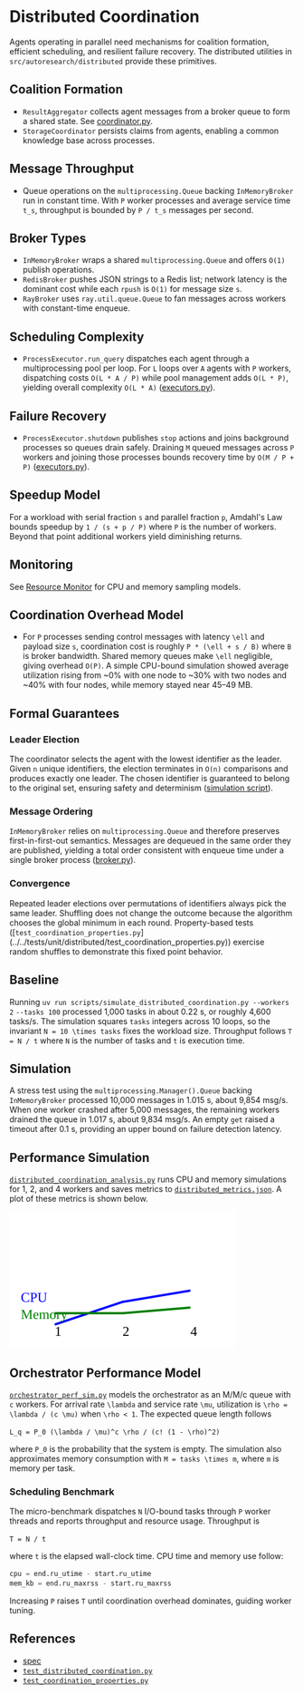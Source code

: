 # Distributed Coordination

Agents operating in parallel need mechanisms for coalition formation,
efficient scheduling, and resilient failure recovery. The distributed
utilities in `src/autoresearch/distributed` provide these primitives.

## Coalition Formation

- `ResultAggregator` collects agent messages from a broker queue to form a
  shared state. See
  [coordinator.py](../../src/autoresearch/distributed/coordinator.py).
- `StorageCoordinator` persists claims from agents, enabling a common
  knowledge base across processes.

## Message Throughput

- Queue operations on the `multiprocessing.Queue` backing `InMemoryBroker`
  run in constant time. With `P` worker processes and average service time
  `t_s`, throughput is bounded by `P / t_s` messages per second.

## Broker Types

- `InMemoryBroker` wraps a shared `multiprocessing.Queue` and offers
  `O(1)` publish operations.
- `RedisBroker` pushes JSON strings to a Redis list; network latency is the
  dominant cost while each `rpush` is `O(1)` for message size `s`.
- `RayBroker` uses `ray.util.queue.Queue` to fan messages across workers with
  constant-time enqueue.

## Scheduling Complexity

- `ProcessExecutor.run_query` dispatches each agent through a multiprocessing
  pool per loop. For `L` loops over `A` agents with `P` workers, dispatching
  costs `O(L * A / P)` while pool management adds `O(L * P)`, yielding overall
  complexity `O(L * A)`
  ([executors.py](../../src/autoresearch/distributed/executors.py)).

## Failure Recovery

- `ProcessExecutor.shutdown` publishes `stop` actions and joins background
  processes so queues drain safely. Draining `M` queued messages across `P`
  workers and joining those processes bounds recovery time by `O(M / P + P)`
  ([executors.py](../../src/autoresearch/distributed/executors.py)).

## Speedup Model

For a workload with serial fraction `s` and parallel fraction `p`, Amdahl's
Law bounds speedup by `1 / (s + p / P)` where `P` is the number of workers.
Beyond that point additional workers yield diminishing returns.

## Monitoring

See [Resource Monitor](resource_monitor.md) for CPU and memory sampling models.

## Coordination Overhead Model

- For `P` processes sending control messages with latency `\ell` and payload
  size `s`, coordination cost is roughly `P * (\ell + s / B)` where `B` is
  broker bandwidth. Shared memory queues make `\ell` negligible, giving
overhead `O(P)`. A simple CPU-bound simulation showed average
utilization rising from ~0% with one node to ~30% with two nodes and
~40% with four nodes, while memory stayed near 45–49 MB.

## Formal Guarantees

### Leader Election

The coordinator selects the agent with the lowest identifier as the leader.
Given `n` unique identifiers, the election terminates in `O(n)` comparisons
and produces exactly one leader. The chosen identifier is guaranteed to
belong to the original set, ensuring safety and determinism
([simulation script][dc-sim]).

[dc-sim]: ../../scripts/distributed_coordination_sim.py

### Message Ordering

`InMemoryBroker` relies on ``multiprocessing.Queue`` and therefore preserves
first-in-first-out semantics. Messages are dequeued in the same order they
are published, yielding a total order consistent with enqueue time under a
single broker process
([broker.py](../../src/autoresearch/distributed/broker.py)).

### Convergence

Repeated leader elections over permutations of identifiers always pick the
same leader. Shuffling does not change the outcome because the algorithm
chooses the global minimum in each round. Property-based tests
([`test_coordination_properties.py`]
(../../tests/unit/distributed/test_coordination_properties.py)) exercise random
shuffles to demonstrate this fixed point behavior.

## Baseline

Running `uv run scripts/simulate_distributed_coordination.py --workers 2`
`--tasks 100` processed 1\,000 tasks in about 0.22 s,
or roughly 4\,600 tasks/s. The simulation squares `tasks` integers across
10 loops, so the invariant `N = 10 \times tasks` fixes the workload size.
Throughput follows `T = N / t` where `N` is the number of tasks and `t` is
execution time.

## Simulation

A stress test using the `multiprocessing.Manager().Queue` backing
`InMemoryBroker` processed 10\,000 messages in 1.015 s, about 9\,854 msg/s.
When one worker crashed after 5\,000 messages, the remaining workers drained
the queue in 1.017 s, about 9\,834 msg/s. An empty `get` raised a timeout
after 0.1 s, providing an upper bound on failure detection latency.

## Performance Simulation

[`distributed_coordination_analysis.py`][dc-analysis]
runs CPU and memory simulations for 1, 2, and 4 workers and saves metrics to
[`distributed_metrics.json`](../../tests/analysis/distributed_metrics.json).
A plot of these metrics is shown below.

![CPU and memory scaling](../diagrams/distributed_coordination_performance.svg)

[dc-analysis]: ../../tests/analysis/distributed_coordination_analysis.py

## Orchestrator Performance Model

[`orchestrator_perf_sim.py`](../../scripts/orchestrator_perf_sim.py) models
the orchestrator as an M/M/c queue with `c` workers. For arrival rate `\lambda`
and service rate `\mu`, utilization is `\rho = \lambda / (c \mu)` when
`\rho < 1`. The expected queue length follows

`L_q = P_0 (\lambda / \mu)^c \rho / (c! (1 - \rho)^2)`

where `P_0` is the probability that the system is empty. The simulation also
approximates memory consumption with `M = tasks \times m`, where `m` is memory
per task.

### Scheduling Benchmark

The micro-benchmark dispatches `N` I/O-bound tasks through `P` worker threads
and reports throughput and resource usage. Throughput is

`T = N / t`

where `t` is the elapsed wall-clock time. CPU time and memory use follow:

```py
cpu = end.ru_utime - start.ru_utime
mem_kb = end.ru_maxrss - start.ru_maxrss
```

Increasing `P` raises `T` until coordination overhead dominates, guiding
worker tuning.

## References

- [spec](../specs/distributed.md)
- [`test_distributed_coordination.py`][coord-test]
- [`test_coordination_properties.py`][properties-test]

[coord-test]: ../../tests/analysis/test_distributed_coordination.py
[properties-test]: ../../tests/unit/distributed/test_coordination_properties.py
